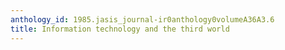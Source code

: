 ```yaml
---
anthology_id: 1985.jasis_journal-ir0anthology0volumeA36A3.6
title: Information technology and the third world
---
```

